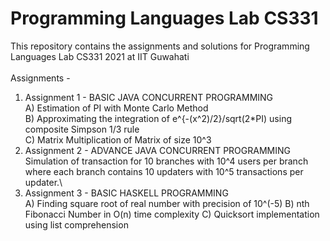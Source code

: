 # Programming Languages Lab CS331

This repository contains the assignments and solutions for Programming Languages Lab CS331 2021 at IIT Guwahati\
\
Assignments -

1) Assignment 1 - BASIC JAVA CONCURRENT PROGRAMMING\
        A) Estimation of PI with Monte Carlo Method\
        B) Approximating the  integration of e^{-(x^2)/2}/sqrt(2*PI) using composite Simpson 1/3 rule\
        C) Matrix Multiplication of Matrix of size 10^3
2) Assignment 2 - ADVANCE JAVA CONCURRENT PROGRAMMING\
        Simulation of transaction for 10 branches with 10^4 users per branch where each branch contains 10 updaters with 10^5 transactions per updater.\
3) Assignment 3 - BASIC HASKELL PROGRAMMING\
        A) Finding square root of real number with precision of 10^(-5)
        B) nth Fibonacci Number in O(n) time complexity
        C) Quicksort implementation using list comprehension
